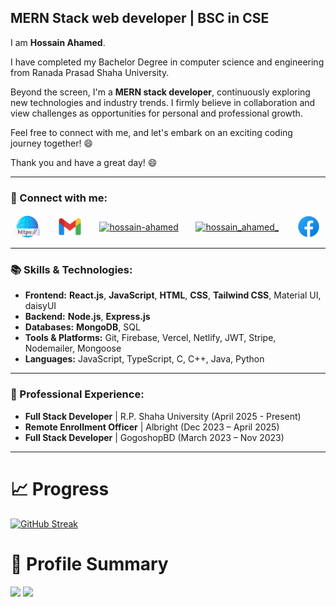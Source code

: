 
**MERN Stack web developer** | **BSC in CSE**
---
I am **Hossain Ahamed**.

I have completed my Bachelor Degree in computer science and engineering from Ranada Prasad Shaha University. 

Beyond the screen, I'm a **MERN stack developer**, continuously exploring new technologies and industry trends. I firmly believe in collaboration and view challenges as opportunities for personal and professional growth. 

Feel free to connect with me, and let's embark on an exciting coding journey together! 😄

Thank you and have a great day! 😄

---

### 👀 Connect with me:
<p align="center">
 <a href="https://hossain-ahamed.com/" target="_blank"><img align="center" src="images/web-link.png" alt="hossain-ahamed-website" height="40" width="40" /></a>&nbsp;&nbsp;&nbsp;&nbsp;&nbsp;&nbsp;
 <a href="mailto:contact.hossainahamed@gmail.com" target="_blank"><img align="center" src="images/gmail.svg" alt="hossain-ahamed" height="40" width="40" /></a>&nbsp;&nbsp;&nbsp;&nbsp;&nbsp;&nbsp;
<a href="https://linkedin.com/in/hossain-ahamed" target="_blank"><img align="center" src="https://raw.githubusercontent.com/rahuldkjain/github-profile-readme-generator/master/src/images/icons/Social/linked-in-alt.svg" alt="hossain-ahamed" height="40" width="40" /></a>&nbsp;&nbsp;&nbsp;&nbsp;&nbsp;&nbsp;
<a href="https://twitter.com/hossain_ahamed_" target="_blank"><img align="center" src="https://raw.githubusercontent.com/rahuldkjain/github-profile-readme-generator/master/src/images/icons/Social/twitter.svg" alt="hossain_ahamed_" height="40" width="40" /></a>&nbsp;&nbsp;&nbsp;&nbsp;&nbsp;&nbsp;
<a href="https://facebook.com/hossain.ahamed.001/" target="blank"><img align="center" src="images/facebook.svg" alt="hossain-ahamed" height="40" width="40" /></a>
</p>

---

### 📚 Skills & Technologies:
* **Frontend:** **React.js**, **JavaScript**, **HTML**, **CSS**, **Tailwind CSS**, Material UI, daisyUI
* **Backend:** **Node.js**, **Express.js**
* **Databases:** **MongoDB**, SQL
* **Tools & Platforms:** Git, Firebase, Vercel, Netlify, JWT, Stripe, Nodemailer, Mongoose
* **Languages:** JavaScript, TypeScript, C, C++, Java, Python

---

### 💼 Professional Experience:
* **Full Stack Developer** | R.P. Shaha University (April 2025 - Present)
* **Remote Enrollment Officer** | Albright (Dec 2023 – April 2025)
* **Full Stack Developer** | GogoshopBD (March 2023 – Nov 2023)

---


# 📈 Progress

[![GitHub Streak](https://github-readme-streak-stats.herokuapp.com?user=Hossain-Ahamed&theme=blueberry&hide_border=true&date_format=M%20j%5B%2C%20Y%5D&card_width=1000)](https://git.io/streak-stats)

# 📝 Profile Summary

![](http://github-profile-summary-cards.vercel.app/api/cards/stats?username=Hossain-Ahamed&theme=blueberry) ![](http://github-profile-summary-cards.vercel.app/api/cards/productive-time?username=Hossain-Ahamed&theme=blueberry&utcOffset=8)

